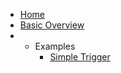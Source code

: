 <!-- docs/_sidebar.md -->

* [Home](/)
* [Basic Overview](basic.md)
* - Examples
    * [Simple Trigger](examples/simple_triggers.md)